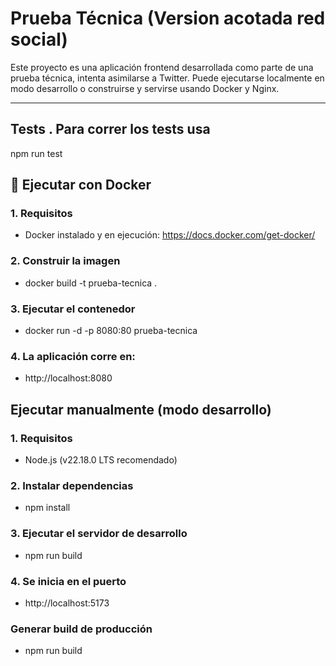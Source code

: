 # Prueba Técnica (Version acotada red social)

Este proyecto es una aplicación frontend desarrollada como parte de una prueba técnica, intenta asimilarse a Twitter. Puede ejecutarse localmente en modo desarrollo o construirse y servirse usando Docker y Nginx.

---
## Tests . Para correr los tests usa

npm run test

## 🐳 Ejecutar con Docker

### 1. Requisitos

- Docker instalado y en ejecución: https://docs.docker.com/get-docker/

### 2. Construir la imagen

- docker build -t prueba-tecnica .

### 3. Ejecutar el contenedor

- docker run -d -p 8080:80 prueba-tecnica

### 4. La aplicación corre en:

- http://localhost:8080

## Ejecutar manualmente (modo desarrollo)

### 1. Requisitos

- Node.js (v22.18.0 LTS recomendado)

### 2. Instalar dependencias

- npm install

### 3. Ejecutar el servidor de desarrollo

- npm run build

### 4. Se inicia en el puerto

- http://localhost:5173

### Generar build de producción

- npm run build
